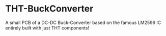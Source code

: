 # THT-BuckConverter
A small PCB of a DC-DC Buck-Converter based on the famous LM2596 IC entirely built with just THT components!
